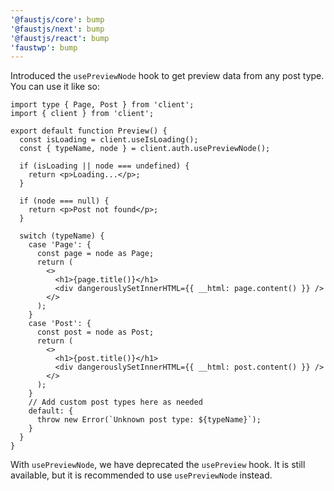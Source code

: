 ```yaml
---
'@faustjs/core': bump
'@faustjs/next': bump
'@faustjs/react': bump
'faustwp': bump
---
```


Introduced the `usePreviewNode` hook to get preview data from any post type. You can use it like so:

```tsx
import type { Page, Post } from 'client';
import { client } from 'client';

export default function Preview() {
  const isLoading = client.useIsLoading();
  const { typeName, node } = client.auth.usePreviewNode();

  if (isLoading || node === undefined) {
    return <p>Loading...</p>;
  }

  if (node === null) {
    return <p>Post not found</p>;
  }

  switch (typeName) {
    case 'Page': {
      const page = node as Page;
      return (
        <>
          <h1>{page.title()}</h1>
          <div dangerouslySetInnerHTML={{ __html: page.content() }} />
        </>
      );
    }
    case 'Post': {
      const post = node as Post;
      return (
        <>
          <h1>{post.title()}</h1>
          <div dangerouslySetInnerHTML={{ __html: post.content() }} />
        </>
      );
    }
    // Add custom post types here as needed
    default: {
      throw new Error(`Unknown post type: ${typeName}`);
    }
  }
}
```

With `usePreviewNode`, we have deprecated the `usePreview` hook. It is still available, but it is recommended to use `usePreviewNode` instead.
